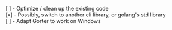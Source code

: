 [ ] - Optimize / clean up the existing code  
[x] - Possibly, switch to another cli library, or golang's std library  
[ ] - Adapt Gorter to work on Windows